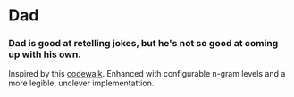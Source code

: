 # Dad
### Dad is good at retelling jokes, but he's not so good at coming up with his own.

Inspired by this [codewalk](https://golang.org/doc/codewalk/markov/). Enhanced with configurable n-gram levels and a more legible, unclever implementattion.